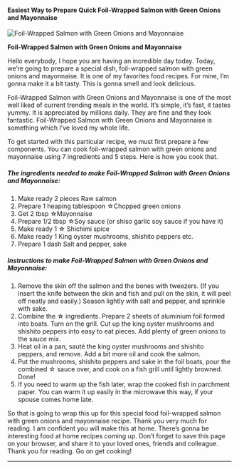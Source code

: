             

#### Easiest Way to Prepare Quick Foil-Wrapped Salmon with Green Onions and Mayonnaise

![Foil-Wrapped Salmon with Green Onions and Mayonnaise](https://img-global.cpcdn.com/recipes/4799140021141504/751x532cq70/foil-wrapped-salmon-with-green-onions-and-mayonnaise-recipe-main-photo.jpg)

**Foil-Wrapped Salmon with Green Onions and Mayonnaise**

Hello everybody, I hope you are having an incredible day today. Today, we’re going to prepare a special dish, foil-wrapped salmon with green onions and mayonnaise. It is one of my favorites food recipes. For mine, I’m gonna make it a bit tasty. This is gonna smell and look delicious.

Foil-Wrapped Salmon with Green Onions and Mayonnaise is one of the most well liked of current trending meals in the world. It’s simple, it’s fast, it tastes yummy. It is appreciated by millions daily. They are fine and they look fantastic. Foil-Wrapped Salmon with Green Onions and Mayonnaise is something which I’ve loved my whole life.

To get started with this particular recipe, we must first prepare a few components. You can cook foil-wrapped salmon with green onions and mayonnaise using 7 ingredients and 5 steps. Here is how you cook that.

##### The ingredients needed to make Foil-Wrapped Salmon with Green Onions and Mayonnaise:

1.  Make ready 2 pieces Raw salmon
2.  Prepare 1 heaping tablespoon ☆Chopped green onions
3.  Get 2 tbsp ☆Mayonnaise
4.  Prepare 1/2 tbsp ☆Soy sauce (or shiso garlic soy sauce if you have it)
5.  Make ready 1 ☆ Shichimi spice
6.  Make ready 1 King oyster mushrooms, shishito peppers etc.
7.  Prepare 1 dash Salt and pepper, sake

##### Instructions to make Foil-Wrapped Salmon with Green Onions and Mayonnaise:

1.  Remove the skin off the salmon and the bones with tweezers. (If you insert the knife between the skin and fish and pull on the skin, it will peel off neatly and easily.) Season lightly with salt and pepper, and sprinkle with sake.
2.  Combine the ☆ ingredients. Prepare 2 sheets of aluminium foil formed into boats. Turn on the grill. Cut up the king oyster mushrooms and shishito peppers into easy to eat pieces. Add plenty of green onions to the sauce mix.
3.  Heat oil in a pan, sauté the king oyster mushrooms and shishito peppers, and remove. Add a bit more oil and cook the salmon.
4.  Put the mushrooms, shishito peppers and sake in the foil boats, pour the combined ☆ sauce over, and cook on a fish grill until lightly browned. Done!
5.  If you need to warm up the fish later, wrap the cooked fish in parchment paper. You can warm it up easily in the microwave this way, if your spouse comes home late.

So that is going to wrap this up for this special food foil-wrapped salmon with green onions and mayonnaise recipe. Thank you very much for reading. I am confident you will make this at home. There’s gonna be interesting food at home recipes coming up. Don’t forget to save this page on your browser, and share it to your loved ones, friends and colleague. Thank you for reading. Go on get cooking!

* * *